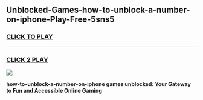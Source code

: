 
## Unblocked-Games-how-to-unblock-a-number-on-iphone-Play-Free-5sns5
<h3>
<a href="https://premium76.site?title=how-to-unblock-a-number-on-iphone&ref=10A">CLICK TO PLAY</a></h3>
<hr>

<h3>
<a href="https://premium76.site?title=how-to-unblock-a-number-on-iphone&ref=10A">CLICK 2 PLAY</a>
  
</h3>

<a href="https://premium76.site?title=how-to-unblock-a-number-on-iphone&ref=10A"><img src="https://clearcache.store/games.png"></a>


**how-to-unblock-a-number-on-iphone games unblocked: Your Gateway to Fun and Accessible Online Gaming**
